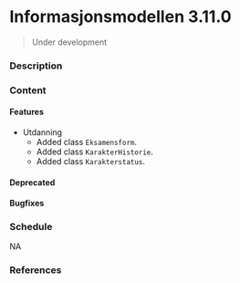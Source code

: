# Informasjonsmodellen 3.11.0

> Under development

### Description

### Content

#### Features

* Utdanning
    * Added class `Eksamensform`.
    * Added class `KarakterHistorie`.
    * Added class `Karakterstatus`.

#### Deprecated

#### Bugfixes

### Schedule

NA

### References



